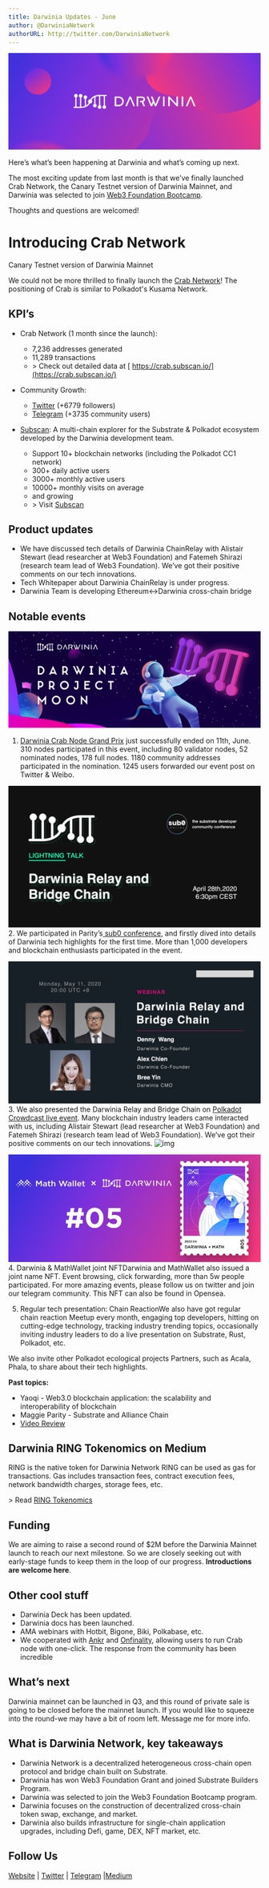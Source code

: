 ```yaml
---
title: Darwinia Updates - June
author: @DarwiniaNetwork
authorURL: http://twitter.com/DarwiniaNetwork
---
```


![](assets/darwinia-banner.png)

Here’s what’s been happening at Darwinia and what’s coming up next. 

<!--truncate-->

The most exciting update from last month is that we’ve finally launched Crab Network, the Canary Testnet version of Darwinia Mainnet, and Darwinia was selected to join [ Web3 Foundation Bootcamp](https://medium.com/web3foundation/bootcamp-0225-ama-749c9dd396f2).

Thoughts and questions are welcomed!

# Introducing Crab Network

Canary Testnet version of Darwinia Mainnet

We could not be more thrilled to finally launch the [Crab Network](https://apps.darwinia.network)! The positioning of Crab is similar to Polkadot's Kusama Network.

## KPI’s

- Crab Network (1 month since the launch):
  - 7,236 addresses generated
  - 11,289 transactions
  - \> Check out detailed data at [ https://crab.subscan.io/](https://crab.subscan.io/) 

- Community Growth:
  - [Twitter](https://twitter.com/DarwiniaNetwork) (+6779 followers)
  - [Telegram](https://t.me/DarwiniaNetwork) (+3735 community users) 

- [Subscan](https://polkadot-cc1.subscan.io/): A multi-chain explorer for the Substrate & Polkadot ecosystem developed by the Darwinia development team.
  - Support 10+ blockchain networks (including the Polkadot CC1 network)
  - 300+ daily active users
  - 3000+ monthly active users
  - 10000+ monthly visits on average
  - and growing
  - \> Visit [Subscan](https://subscan.io/)

## Product updates
- We have discussed tech details of Darwinia ChainRelay with Alistair Stewart (lead researcher at Web3 Foundation) and Fatemeh Shirazi (research team lead of Web3 Foundation). We’ve got their positive comments on our tech innovations.
- Tech Whitepaper about Darwinia ChainRelay is under progress.
- Darwinia Team is developing Ethereum<->Darwinia cross-chain bridge

## Notable events
![](assets/2020-06-24-darwinia-updates-6-1.png)

1. [ Darwinia Crab Node Grand Prix](https://medium.com/@DarwiniaNetwork/darwinia-project-moon-100-million-cring-grand-prize-3b63e92d1115) just successfully ended on 11th, June. 310 nodes participated in this event, including 80 validator nodes, 52 nominated nodes, 178 full nodes. 1180 community addresses participated in the nomination. 1245 users forwarded our event post on Twitter & Weibo.

![](assets/2020-06-24-darwinia-updates-6-2.png)
2. We participated in Parity’s[ sub0 conference](https://www.crowdcast.io/e/sub0-online), and firstly dived into details of Darwinia tech highlights for the first time. More than 1,000 developers and blockchain enthusiasts participated in the event.

![](assets/2020-06-24-darwinia-updates-6-3.png)
3. We also presented the Darwinia Relay and Bridge Chain on [ Polkadot Crowdcast live event](https://www.crowdcast.io/e/web3-builders-darwinia?utm_source=profile&utm_medium=profile_web&utm_campaign=profile). Many blockchain industry leaders came interacted with us, including Alistair Stewart (lead researcher at Web3 Foundation) and Fatemeh Shirazi (research team lead of Web3 Foundation). We’ve got their positive comments on our tech innovations.
![img]() 

![](assets/2020-06-24-darwinia-updates-6-4.jpeg)
4. Darwinia & MathWallet joint NFTDarwinia and MathWallet also issued a joint name NFT. Event browsing, click forwarding, more than 5w people participated. For more amazing events, please follow us on twitter and join our telegram community. This NFT can also be found in Opensea.

5. Regular tech presentation: Chain ReactionWe also have got regular chain reaction Meetup every month, engaging top developers, hitting on cutting-edge technology, tracking industry trending topics, occasionally inviting industry leaders to do a live presentation on Substrate, Rust, Polkadot, etc.

We also invite other Polkadot ecological projects Partners, such as Acala, Phala, to share about their tech highlights.

**Past topics:**

- Yaoqi - Web3.0 blockchain application: the scalability and interoperability of blockchain
- Maggie Parity - Substrate and Alliance Chain
- [Video Review](https://docs.darwinia.network/docs/en/dev-workshop-index#docsNav) 

## Darwinia RING Tokenomics on Medium

RING is the native token for Darwinia Network RING can be used as gas for transactions. Gas includes transaction fees, contract execution fees, network bandwidth charges, storage fees, etc.

\> Read [RING Tokenomics](https://medium.com/@DarwiniaNetwork/darwinia-native-token-ring-2edff029b20e) 

## Funding
We are aiming to raise a second round of $2M before the Darwinia Mainnet launch to reach our next milestone. So we are closely seeking out with early-stage funds to keep them in the loop of our progress. **Introductions are welcome here**.

## Other cool stuff

- Darwinia Deck has been updated.
- Darwinia docs has been launched.
- AMA webinars with Hotbit, Bigone, Biki, Polkabase, etc.
- We cooperated with [Ankr](https://www.ankr.com/) and [Onfinality](https://www.onfinality.io/), allowing users to run Crab node with one-click. The response from the community has been incredible

## What’s next
Darwinia mainnet can be launched in Q3, and this round of private sale is going to be closed before the mainnet launch. If you would like to squeeze into the round-we may have a bit of room left. Message me for more info.

## What is Darwinia Network, key takeaways
- Darwinia Network is a decentralized heterogeneous cross-chain open protocol and bridge chain built on Substrate.
- Darwinia has won Web3 Foundation Grant and joined Substrate Builders Program. 
- Darwinia was selected to join the Web3 Foundation Bootcamp program.
- Darwinia focuses on the construction of decentralized cross-chain token swap, exchange, and market.
- Darwinia also builds infrastructure for single-chain application upgrades, including Defi, game, DEX, NFT market, etc.

## Follow Us
[Website](https://darwinia.network/) | [Twitter](https://twitter.com/DarwiniaNetwork) | [Telegram](https://t.me/DarwiniaNetwork) |[Medium](https://medium.com/@DarwiniaNetwork) 